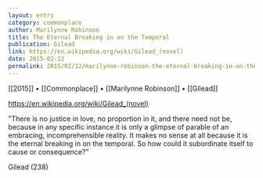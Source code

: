 ```yaml
---
layout: entry
category: commonplace
author: Marilynne Robinson
title: The Eternal Breaking in on the Temporal
publication: Gilead
link: https://en.wikipedia.org/wiki/Gilead_(novel)
date: 2015-02-12
permalink: 2015/02/12/marilynne-robinson-the-eternal-breaking-in-on-the-temporal
---
```


[[2015]] • [[Commonplace]] • [[Marilynne Robinson]] • [[Gilead]]

https://en.wikipedia.org/wiki/Gilead_(novel)

"There is no justice in love, no proportion in it, and there need not be, because in any specific instance it is only a glimpse of parable of an embracing, incomprehensible reality. It makes no sense at all because it is the eternal breaking in on the temporal. So how could it subordinate itself to cause or consequence?"

Gilead (238)
